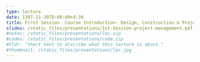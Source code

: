 ```yaml
---
type: lecture
date: 1397-11-30T8:00:00+4:30
title: First Session- Course Introduction- Design, Construction & Project Management
slides: /static_files/presentations/1st-Session-project-management.pdf
#notes: /static_files/presentations/lec.zip
#codes: /static_files/presentations/code.zip
#tldr: "Short text to discribe what this lecture is about."
#thumbnail: /static_files/presentations/lec.jpg
---
```

